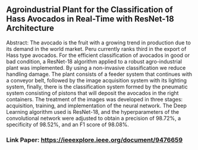 ## Agroindustrial Plant for the Classification of Hass Avocados in Real-Time with ResNet-18 Architecture

Abstract: The avocado is the fruit with a growing trend in production due to its demand in the world market. Peru currently ranks third in the export of Hass type avocados. For the efficient classification of avocados in good or bad condition, a ResNet-18 algorithm applied to a robust agro-industrial plant was implemented. By using a non-invasive classification we reduce handling damage. The plant consists of a feeder system that continues with a conveyor belt, followed by the image acquisition system with its lighting system, finally, there is the classification system formed by the pneumatic system consisting of pistons that will deposit the avocados in the right containers. The treatment of the images was developed in three stages: acquisition, training, and implementation of the neural network. The Deep Learning algorithm used is ResNet-18, and the hyperparameters of the convolutional network were adjusted to obtain a precision of 98.72%, a specificity of 98.52%, and an F1 score of 98.08%.

### Link Paper: https://ieeexplore.ieee.org/document/9476659
